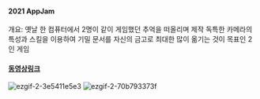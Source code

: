 #### 2021 AppJam

개요: 옛날 한 컴퓨터에서 2명이 같이 게임했던 추억을 떠올리며 제작
독특한 카메라의 특성과 스킬을 이용하여 기밀 문서를 자신의 금고로 최대한 많이 옮기는 것이 목표인 2인 게임

#### [동영상링크](https://youtu.be/-gL7jMtoo5Q)

![ezgif-2-3e5411e5e3](https://user-images.githubusercontent.com/67540874/167795855-a4bd6ea6-3335-44df-865f-e97695511375.gif)
![ezgif-2-70b793373f](https://user-images.githubusercontent.com/67540874/167795900-4a19349a-00ce-48f3-b18b-b755d9bb70ae.gif)
